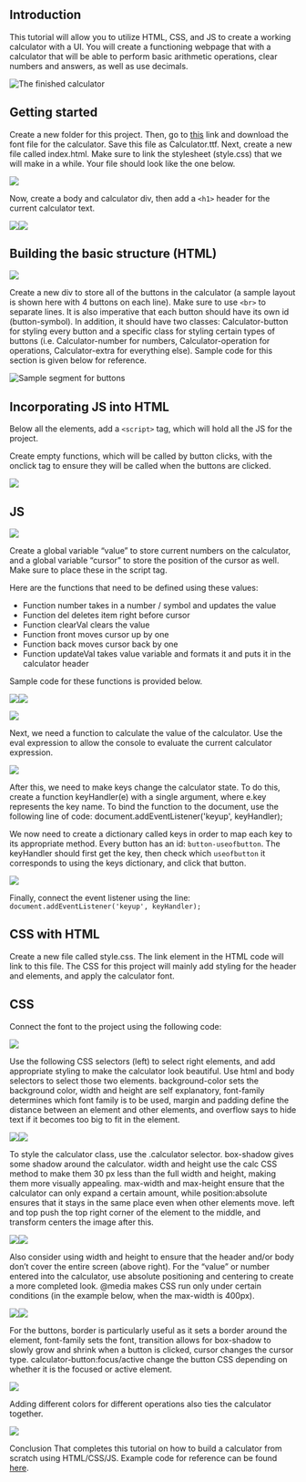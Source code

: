 ## Introduction

This tutorial will allow you to utilize HTML, CSS, and JS to create a working calculator with a UI. You will create a functioning webpage that with a calculator that will be able to perform basic arithmetic operations, clear numbers and answers, as well as use decimals.

![The finished calculator](../images/webdev/Calculator/image6.png)

## Getting started

Create a new folder for this project. Then, go to [this](https://raw.githubusercontent.com/App-Dev-League/curriculum-hub-webdev/main/week4-project/Calculator.ttf) link and download the font file for the calculator. Save this file as Calculator.ttf. Next, create a new file called index.html. Make sure to link the stylesheet (style.css) that we will make in a while. Your file should look like the one below.

![](../images/webdev/Calculator/image4.png)

Now, create a body and calculator div, then add a `<h1>` header for the current calculator text.

![](../images/webdev/Calculator/image8.png)![](../images/webdev/Calculator/image21.png)

## Building the basic structure (HTML)

![](../images/webdev/Calculator/image22.png)

Create a new div to store all of the buttons in the calculator (a sample layout is shown here with 4 buttons on each line). Make sure to use `<br>` to separate lines. It is also imperative that each button should have its own id (button-symbol). In addition, it should have two classes: Calculator-button for styling every button and a specific class for styling certain types of buttons (i.e. Calculator-number for numbers, Calculator-operation for operations, Calculator-extra for everything else). Sample code for this section is given below for reference.

![Sample segment for buttons](../images/webdev/Calculator/image1.png)

## Incorporating JS into HTML

Below all the elements, add a `<script>` tag, which will hold all the JS for the project.

Create empty functions, which will be called by button clicks, with the onclick tag to ensure they will be called when the buttons are clicked.

![](../images/webdev/Calculator/image20.png)

## JS

![](../images/webdev/Calculator/image12.png)

Create a global variable “value” to store current numbers on the calculator, and a global variable “cursor” to store the position of the cursor as well. Make sure to place these in the script tag.

Here are the functions that need to be defined using these values:

- Function number takes in a number / symbol and updates the value
- Function del deletes item right before cursor
- Function clearVal clears the value
- Function front moves cursor up by one
- Function back moves cursor back by one
- Function updateVal takes value variable and formats it and puts it in the calculator header

Sample code for these functions is provided below.

![](../images/webdev/Calculator/image17.png)![](../images/webdev/Calculator/image7.png)

![](../images/webdev/Calculator/image9.png)

Next, we need a function to calculate the value of the calculator. Use the eval expression to allow the console to evaluate the current calculator expression.

![](../images/webdev/Calculator/image16.png)

After this, we need to make keys change the calculator state. To do this, create a function keyHandler(e) with a single argument, where e.key represents the key name. To bind the function to the document, use the following line of code: document.addEventListener('keyup', keyHandler);

We now need to create a dictionary called keys in order to map each key to its appropriate method. Every button has an id: `button-useofbutton`. The keyHandler should first get the key, then check which `useofbutton` it corresponds to using the keys dictionary, and click that button.

![](../images/webdev/Calculator/image11.png)

Finally, connect the event listener using the line: `document.addEventListener('keyup', keyHandler);`

## CSS with HTML

Create a new file called style.css. The link element in the HTML code will link to this file. The CSS for this project will mainly add styling for the header and elements, and apply the calculator font.

## CSS

Connect the font to the project using the following code:

![](../images/webdev/Calculator/image15.png)

Use the following CSS selectors (left) to select right elements, and add appropriate styling to make the calculator look beautiful. Use html and body selectors to select those two elements. background-color sets the background color, width and height are self explanatory, font-family determines which font family is to be used, margin and padding define the distance between an element and other elements, and overflow says to hide text if it becomes too big to fit in the element.

![](../images/webdev/Calculator/image10.png)![](../images/webdev/Calculator/image19.png)

To style the calculator class, use the .calculator selector. box-shadow gives some shadow around the calculator. width and height use the calc CSS method to make them 30 px less than the full width and height, making them more visually appealing. max-width and max-height ensure that the calculator can only expand a certain amount, while position:absolute ensures that it stays in the same place even when other elements move. left and top push the top right corner of the element to the middle, and transform centers the image after this.

![](../images/webdev/Calculator/image18.png)![](../images/webdev/Calculator/image5.png)

Also consider using width and height to ensure that the header and/or body don’t cover the entire screen (above right). For the “value” or number entered into the calculator, use absolute positioning and centering to create a more completed look. @media makes CSS run only under certain conditions (in the example below, when the max-width is 400px).

![](../images/webdev/Calculator/image14.png)![](../images/webdev/Calculator/image3.png)

For the buttons, border is particularly useful as it sets a border around the element, font-family sets the font, transition allows for box-shadow to slowly grow and shrink when a button is clicked, cursor changes the cursor type. calculator-button:focus/active change the button CSS depending on whether it is the focused or active element.

![](../images/webdev/Calculator/image2.png)

Adding different colors for different operations also ties the calculator together.

![](../images/webdev/Calculator/image13.png)

Conclusion
That completes this tutorial on how to build a calculator from scratch using HTML/CSS/JS. Example code for reference can be found [here](https://github.com/App-Dev-League/curriculum-hub-webdev/tree/main/week4-project).
